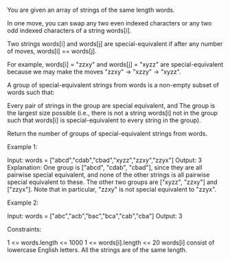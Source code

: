 You are given an array of strings of the same length words.

In one move, you can swap any two even indexed characters or any two odd
indexed characters of a string words[i].

Two strings words[i] and words[j] are special-equivalent if after any number
of moves, words[i] == words[j].


For example, words[i] = "zzxy" and words[j] = "xyzz" are special-equivalent
because we may make the moves "zzxy" -> "xzzy" -> "xyzz".


A group of special-equivalent strings from words is a non-empty subset of
words such that:


Every pair of strings in the group are special equivalent, and
The group is the largest size possible (i.e., there is not a string words[i]
not in the group such that words[i] is special-equivalent to every string in
the group).


Return the number of groups of special-equivalent strings from words.


Example 1:


Input: words = ["abcd","cdab","cbad","xyzz","zzxy","zzyx"]
Output: 3
Explanation: 
One group is ["abcd", "cdab", "cbad"], since they are all pairwise special
equivalent, and none of the other strings is all pairwise special equivalent
to these.
The other two groups are ["xyzz", "zzxy"] and ["zzyx"].
Note that in particular, "zzxy" is not special equivalent to "zzyx".


Example 2:


Input: words = ["abc","acb","bac","bca","cab","cba"]
Output: 3



Constraints:


1 <= words.length <= 1000
1 <= words[i].length <= 20
words[i] consist of lowercase English letters.
All the strings are of the same length.





